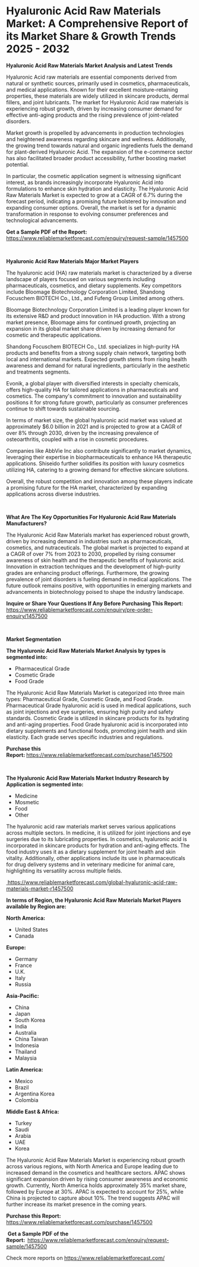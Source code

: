 <p><h1>Hyaluronic Acid Raw Materials Market: A Comprehensive Report of its Market Share & Growth Trends 2025 - 2032</h1></p><p><strong>Hyaluronic Acid Raw Materials Market Analysis and Latest Trends</strong></p>
<p><p>Hyaluronic Acid raw materials are essential components derived from natural or synthetic sources, primarily used in cosmetics, pharmaceuticals, and medical applications. Known for their excellent moisture-retaining properties, these materials are widely utilized in skincare products, dermal fillers, and joint lubricants. The market for Hyaluronic Acid raw materials is experiencing robust growth, driven by increasing consumer demand for effective anti-aging products and the rising prevalence of joint-related disorders.</p><p>Market growth is propelled by advancements in production technologies and heightened awareness regarding skincare and wellness. Additionally, the growing trend towards natural and organic ingredients fuels the demand for plant-derived Hyaluronic Acid. The expansion of the e-commerce sector has also facilitated broader product accessibility, further boosting market potential.</p><p>In particular, the cosmetic application segment is witnessing significant interest, as brands increasingly incorporate Hyaluronic Acid into formulations to enhance skin hydration and elasticity. The Hyaluronic Acid Raw Materials Market is expected to grow at a CAGR of 6.7% during the forecast period, indicating a promising future bolstered by innovation and expanding consumer options. Overall, the market is set for a dynamic transformation in response to evolving consumer preferences and technological advancements.</p></p>
<p><strong>Get a Sample PDF of the Report:&nbsp;</strong> <a href="https://www.reliablemarketforecast.com/enquiry/request-sample/1457500?utm_campaign=2533&utm_medium=2&utm_source=Github&utm_content=ia&utm_term=30032025&utm_id=hyaluronic-acid-raw-materials">https://www.reliablemarketforecast.com/enquiry/request-sample/1457500</a></p>
<p>&nbsp;</p>
<p><strong>Hyaluronic Acid Raw Materials Major Market Players</strong></p>
<p><p>The hyaluronic acid (HA) raw materials market is characterized by a diverse landscape of players focused on various segments including pharmaceuticals, cosmetics, and dietary supplements. Key competitors include Bloomage Biotechnology Corporation Limited, Shandong Focuschem BIOTECH Co., Ltd., and Fufeng Group Limited among others.</p><p>Bloomage Biotechnology Corporation Limited is a leading player known for its extensive R&D and product innovation in HA production. With a strong market presence, Bloomage aims for continued growth, projecting an expansion in its global market share driven by increasing demand for cosmetic and therapeutic applications.</p><p>Shandong Focuschem BIOTECH Co., Ltd. specializes in high-purity HA products and benefits from a strong supply chain network, targeting both local and international markets. Expected growth stems from rising health awareness and demand for natural ingredients, particularly in the aesthetic and treatments segments.</p><p>Evonik, a global player with diversified interests in specialty chemicals, offers high-quality HA for tailored applications in pharmaceuticals and cosmetics. The company's commitment to innovation and sustainability positions it for strong future growth, particularly as consumer preferences continue to shift towards sustainable sourcing.</p><p>In terms of market size, the global hyaluronic acid market was valued at approximately $6.0 billion in 2021 and is projected to grow at a CAGR of over 8% through 2030, driven by the increasing prevalence of osteoarthritis, coupled with a rise in cosmetic procedures.</p><p>Companies like AbbVie Inc also contribute significantly to market dynamics, leveraging their expertise in biopharmaceuticals to enhance HA therapeutic applications. Shiseido further solidifies its position with luxury cosmetics utilizing HA, catering to a growing demand for effective skincare solutions.</p><p>Overall, the robust competition and innovation among these players indicate a promising future for the HA market, characterized by expanding applications across diverse industries.</p></p>
<p>&nbsp;</p>
<p><strong>What Are The Key Opportunities For Hyaluronic Acid Raw Materials Manufacturers?</strong></p>
<p><p>The Hyaluronic Acid Raw Materials market has experienced robust growth, driven by increasing demand in industries such as pharmaceuticals, cosmetics, and nutraceuticals. The global market is projected to expand at a CAGR of over 7% from 2023 to 2030, propelled by rising consumer awareness of skin health and the therapeutic benefits of hyaluronic acid. Innovation in extraction techniques and the development of high-purity grades are enhancing product offerings. Furthermore, the growing prevalence of joint disorders is fueling demand in medical applications. The future outlook remains positive, with opportunities in emerging markets and advancements in biotechnology poised to shape the industry landscape.</p></p>
<p><strong>Inquire or Share Your Questions If Any Before Purchasing This Report:</strong> <a href="https://www.reliablemarketforecast.com/enquiry/pre-order-enquiry/1457500?utm_campaign=2533&utm_medium=2&utm_source=Github&utm_content=ia&utm_term=30032025&utm_id=hyaluronic-acid-raw-materials">https://www.reliablemarketforecast.com/enquiry/pre-order-enquiry/1457500</a></p>
<p>&nbsp;</p>
<p><strong>Market Segmentation</strong></p>
<p><strong>The Hyaluronic Acid Raw Materials Market Analysis by types is segmented into:</strong></p>
<p><ul><li>Pharmaceutical Grade</li><li>Cosmetic Grade</li><li>Food Grade</li></ul></p>
<p><p>The Hyaluronic Acid Raw Materials Market is categorized into three main types: Pharmaceutical Grade, Cosmetic Grade, and Food Grade. Pharmaceutical Grade hyaluronic acid is used in medical applications, such as joint injections and eye surgeries, ensuring high purity and safety standards. Cosmetic Grade is utilized in skincare products for its hydrating and anti-aging properties. Food Grade hyaluronic acid is incorporated into dietary supplements and functional foods, promoting joint health and skin elasticity. Each grade serves specific industries and regulations.</p></p>
<p><strong>Purchase this Report:&nbsp;</strong><a href="https://www.reliablemarketforecast.com/purchase/1457500?utm_campaign=2533&utm_medium=2&utm_source=Github&utm_content=ia&utm_term=30032025&utm_id=hyaluronic-acid-raw-materials">https://www.reliablemarketforecast.com/purchase/1457500</a></p>
<p>&nbsp;</p>
<p><strong>The Hyaluronic Acid Raw Materials Market Industry Research by Application is segmented into:</strong></p>
<p><ul><li>Medicine</li><li>Mosmetic</li><li>Food</li><li>Other</li></ul></p>
<p><p>The hyaluronic acid raw materials market serves various applications across multiple sectors. In medicine, it is utilized for joint injections and eye surgeries due to its lubricating properties. In cosmetics, hyaluronic acid is incorporated in skincare products for hydration and anti-aging effects. The food industry uses it as a dietary supplement for joint health and skin vitality. Additionally, other applications include its use in pharmaceuticals for drug delivery systems and in veterinary medicine for animal care, highlighting its versatility across multiple fields.</p></p>
<p><a href="https://www.reliablemarketforecast.com/global-hyaluronic-acid-raw-materials-market-r1457500?utm_campaign=2533&utm_medium=2&utm_source=Github&utm_content=ia&utm_term=30032025&utm_id=hyaluronic-acid-raw-materials">&nbsp;https://www.reliablemarketforecast.com/global-hyaluronic-acid-raw-materials-market-r1457500</a></p>
<p><strong>In terms of Region, the Hyaluronic Acid Raw Materials Market Players available by Region are:</strong></p>
<p>
    <p> <strong> North America: </strong>
        <ul>
            <li>United States</li>
            <li>Canada</li>
        </ul>
        </p> 
    <p> <strong> Europe: </strong>
        <ul>
            <li>Germany</li>
            <li>France</li>
            <li>U.K.</li>
            <li>Italy</li>
            <li>Russia</li>
        </ul>
        </p> 
    <p> <strong> Asia-Pacific: </strong>
        <ul>
            <li>China</li>
            <li>Japan</li>
            <li>South Korea</li>
            <li>India</li>
            <li>Australia</li>
            <li>China Taiwan</li>
            <li>Indonesia</li>
            <li>Thailand</li>
            <li>Malaysia</li>
        </ul>
        </p> 
    <p> <strong> Latin America: </strong>
        <ul>
            <li>Mexico</li>
            <li>Brazil</li>
            <li>Argentina Korea</li>
            <li>Colombia</li>
        </ul>
        </p> 
    <p> <strong> Middle East & Africa: </strong>
        <ul>
            <li>Turkey</li>
            <li>Saudi</li>
            <li>Arabia</li>
            <li>UAE</li>
            <li>Korea</li>
        </ul>
    </p>
    </p>
<p><p>The Hyaluronic Acid Raw Materials Market is experiencing robust growth across various regions, with North America and Europe leading due to increased demand in the cosmetics and healthcare sectors. APAC shows significant expansion driven by rising consumer awareness and economic growth. Currently, North America holds approximately 35% market share, followed by Europe at 30%. APAC is expected to account for 25%, while China is projected to capture about 10%. The trend suggests APAC will further increase its market presence in the coming years.</p></p>
<p><strong>Purchase this Report: </strong><a href="https://www.reliablemarketforecast.com/purchase/1457500?utm_campaign=2533&utm_medium=2&utm_source=Github&utm_content=ia&utm_term=30032025&utm_id=hyaluronic-acid-raw-materials">https://www.reliablemarketforecast.com/purchase/1457500</a></p>
<p>&nbsp;<strong>Get a Sample PDF of the Report:&nbsp;&nbsp;</strong><a href="https://www.reliablemarketforecast.com/enquiry/request-sample/1457500?utm_campaign=2533&utm_medium=2&utm_source=Github&utm_content=ia&utm_term=30032025&utm_id=hyaluronic-acid-raw-materials">https://www.reliablemarketforecast.com/enquiry/request-sample/1457500</a></p>
<p><strong></strong></p>
<p>Check more reports on <a href="https://www.reliablemarketforecast.com/?utm_campaign=2533&utm_medium=2&utm_source=Github&utm_content=ia&utm_term=30032025&utm_id=hyaluronic-acid-raw-materials">https://www.reliablemarketforecast.com/</a></p>